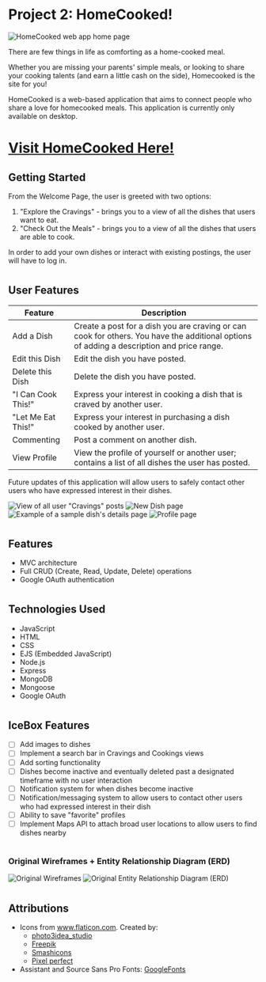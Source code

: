 # Project 2: HomeCooked!
![HomeCooked web app home page](public/images/readme/launch.png)

There are few things in life as comforting as a home-cooked meal. 

Whether you are missing your parents' simple meals, or looking to share your cooking talents (and earn a little cash on the side), Homecooked is the site for you!

HomeCooked is a web-based application that aims to connect people who share a love for homecooked meals. This application is currently only available on desktop. 

#
# [Visit HomeCooked Here!](https://christinew2-homecooked.herokuapp.com/)

## Getting Started
From the Welcome Page, the user is greeted with two options: 
1. "Explore the Cravings" - brings you to a view of all the dishes that users want to eat.
2. "Check Out the Meals" - brings you to a view of all the dishes that users are able to cook. 

In order to add your own dishes or interact with existing postings, the user will have to log in.

#
## User Features
| Feature            | Description                                                                                                                                |
|--------------------|--------------------------------------------------------------------------------------------------------------------------------------------|
| Add a Dish         | Create a post for a dish you are craving or can cook for others. You have the additional options of adding a description and price range.  |
| Edit this Dish     | Edit the dish you have posted.                                                                                                             |
| Delete this Dish   | Delete the dish you have posted.                                                                                                           |
| "I Can Cook This!" | Express your interest in cooking a dish that is craved by another user.                                                                    |
| "Let Me Eat This!" | Express your interest in purchasing a dish cooked by another user.                                                                         |
| Commenting         | Post a comment on another dish.                                                                                                            |
| View Profile       | View the profile of yourself or another user; contains a list of all dishes the user has posted.                                           |

Future updates of this application will allow users to safely contact other users who have expressed interest in their dishes.


![View of all user "Cravings" posts](public/images/readme/cravings.png)
![New Dish page](public/images/readme/new.png)
![Example of a sample dish's details page](public/images/readme/show.png)
![Profile page](public/images/readme/profile.png)
#
## Features
- MVC architecture
- Full CRUD (Create, Read, Update, Delete) operations
- Google OAuth authentication
#
## Technologies Used
- JavaScript
- HTML
- CSS
- EJS (Embedded JavaScript)
- Node.js
- Express
- MongoDB
- Mongoose
- Google OAuth

#
## IceBox Features
- [ ] Add images to dishes
- [ ] Implement a search bar in Cravings and Cookings views
- [ ] Add sorting functionality
- [ ] Dishes become inactive and eventually deleted past a designated timeframe with no user interaction
- [ ] Notification system for when dishes become inactive 
- [ ] Notification/messaging system to allow users to contact other users who had expressed interest in their dish
- [ ] Ability to save "favorite" profiles
- [ ] Implement Maps API to attach broad user locations to allow users to find dishes nearby
#
### Original Wireframes + Entity Relationship Diagram (ERD)
![Original Wireframes](public/images/readme/wireframes.png)
![Original Entity Relationship Diagram (ERD)](public/images/readme/ERD.png)
#
## Attributions
- Icons from www.flaticon.com.
Created by:
  - [photo3idea_studio](https://www.flaticon.com/authors/photo3idea-studio)
  - [Freepik](https://www.freepik.com)
  - [Smashicons](https://smashicons.com)
  - [Pixel perfect](https://icon54.com/)
- Assistant and Source Sans Pro Fonts: [GoogleFonts](https://fonts.google.com/)


